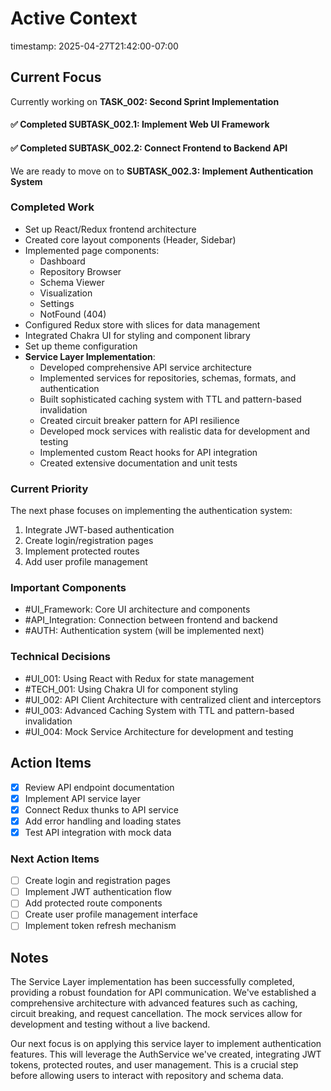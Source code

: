 # Active Context
timestamp: 2025-04-27T21:42:00-07:00

## Current Focus
Currently working on **TASK_002: Second Sprint Implementation**

#### ✅ Completed SUBTASK_002.1: Implement Web UI Framework
#### ✅ Completed SUBTASK_002.2: Connect Frontend to Backend API
We are ready to move on to **SUBTASK_002.3: Implement Authentication System**

### Completed Work
- Set up React/Redux frontend architecture
- Created core layout components (Header, Sidebar)
- Implemented page components:
  - Dashboard
  - Repository Browser
  - Schema Viewer
  - Visualization
  - Settings
  - NotFound (404)
- Configured Redux store with slices for data management
- Integrated Chakra UI for styling and component library
- Set up theme configuration
- **Service Layer Implementation**:
  - Developed comprehensive API service architecture
  - Implemented services for repositories, schemas, formats, and authentication
  - Built sophisticated caching system with TTL and pattern-based invalidation
  - Created circuit breaker pattern for API resilience
  - Developed mock services with realistic data for development and testing
  - Implemented custom React hooks for API integration
  - Created extensive documentation and unit tests

### Current Priority
The next phase focuses on implementing the authentication system:
1. Integrate JWT-based authentication
2. Create login/registration pages
3. Implement protected routes
4. Add user profile management

### Important Components
- #UI_Framework: Core UI architecture and components
- #API_Integration: Connection between frontend and backend
- #AUTH: Authentication system (will be implemented next)

### Technical Decisions
- #UI_001: Using React with Redux for state management
- #TECH_001: Using Chakra UI for component styling
- #UI_002: API Client Architecture with centralized client and interceptors
- #UI_003: Advanced Caching System with TTL and pattern-based invalidation
- #UI_004: Mock Service Architecture for development and testing

## Action Items
- [x] Review API endpoint documentation
- [x] Implement API service layer
- [x] Connect Redux thunks to API service
- [x] Add error handling and loading states
- [x] Test API integration with mock data

### Next Action Items
- [ ] Create login and registration pages
- [ ] Implement JWT authentication flow
- [ ] Add protected route components
- [ ] Create user profile management interface
- [ ] Implement token refresh mechanism

## Notes
The Service Layer implementation has been successfully completed, providing a robust foundation for API communication. We've established a comprehensive architecture with advanced features such as caching, circuit breaking, and request cancellation. The mock services allow for development and testing without a live backend.

Our next focus is on applying this service layer to implement authentication features. This will leverage the AuthService we've created, integrating JWT tokens, protected routes, and user management. This is a crucial step before allowing users to interact with repository and schema data.
